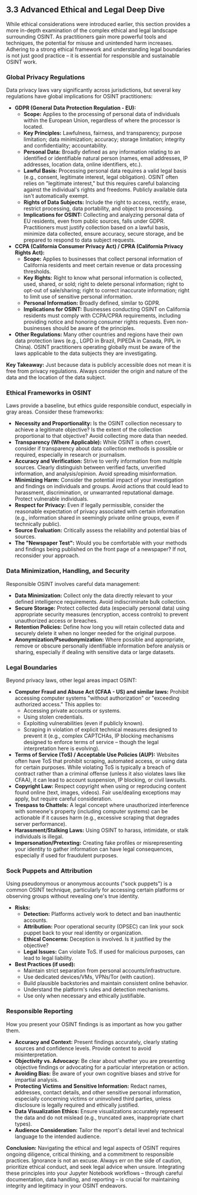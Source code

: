 ## 3.3 Advanced Ethical and Legal Deep Dive

While ethical considerations were introduced earlier, this section provides a more in-depth examination of the complex ethical and legal landscape surrounding OSINT. As practitioners gain more powerful tools and techniques, the potential for misuse and unintended harm increases. Adhering to a strong ethical framework and understanding legal boundaries is not just good practice – it is essential for responsible and sustainable OSINT work.

### Global Privacy Regulations

Data privacy laws vary significantly across jurisdictions, but several key regulations have global implications for OSINT practitioners:

*   **GDPR (General Data Protection Regulation - EU):**
    *   **Scope:** Applies to the processing of personal data of individuals within the European Union, regardless of where the processor is located.
    *   **Key Principles:** Lawfulness, fairness, and transparency; purpose limitation; data minimization; accuracy; storage limitation; integrity and confidentiality; accountability.
    *   **Personal Data:** Broadly defined as any information relating to an identified or identifiable natural person (names, email addresses, IP addresses, location data, online identifiers, etc.).
    *   **Lawful Basis:** Processing personal data requires a valid legal basis (e.g., consent, legitimate interest, legal obligation). OSINT often relies on "legitimate interest," but this requires careful balancing against the individual's rights and freedoms. Publicly available data isn't automatically exempt.
    *   **Rights of Data Subjects:** Include the right to access, rectify, erase, restrict processing, data portability, and object to processing.
    *   **Implications for OSINT:** Collecting and analyzing personal data of EU residents, even from public sources, falls under GDPR. Practitioners must justify collection based on a lawful basis, minimize data collected, ensure accuracy, secure storage, and be prepared to respond to data subject requests.
*   **CCPA (California Consumer Privacy Act) / CPRA (California Privacy Rights Act):**
    *   **Scope:** Applies to businesses that collect personal information of California residents and meet certain revenue or data processing thresholds.
    *   **Key Rights:** Right to know what personal information is collected, used, shared, or sold; right to delete personal information; right to opt-out of sale/sharing; right to correct inaccurate information; right to limit use of sensitive personal information.
    *   **Personal Information:** Broadly defined, similar to GDPR.
    *   **Implications for OSINT:** Businesses conducting OSINT on California residents must comply with CCPA/CPRA requirements, including providing notice and honoring consumer rights requests. Even non-businesses should be aware of the principles.
*   **Other Regulations:** Many other countries and regions have their own data protection laws (e.g., LGPD in Brazil, PIPEDA in Canada, PIPL in China). OSINT practitioners operating globally must be aware of the laws applicable to the data subjects they are investigating.

**Key Takeaway:** Just because data is publicly accessible does not mean it is free from privacy regulations. Always consider the origin and nature of the data and the location of the data subject.

### Ethical Frameworks in OSINT

Laws provide a baseline, but ethics guide responsible conduct, especially in gray areas. Consider these frameworks:

*   **Necessity and Proportionality:** Is the OSINT collection necessary to achieve a legitimate objective? Is the extent of the collection proportional to that objective? Avoid collecting more data than needed.
*   **Transparency (Where Applicable):** While OSINT is often covert, consider if transparency about data collection methods is possible or required, especially in research or journalism.
*   **Accuracy and Verification:** Strive to verify information from multiple sources. Clearly distinguish between verified facts, unverified information, and analysis/opinion. Avoid spreading misinformation.
*   **Minimizing Harm:** Consider the potential impact of your investigation and findings on individuals and groups. Avoid actions that could lead to harassment, discrimination, or unwarranted reputational damage. Protect vulnerable individuals.
*   **Respect for Privacy:** Even if legally permissible, consider the reasonable expectation of privacy associated with certain information (e.g., information shared in seemingly private online groups, even if technically public).
*   **Source Evaluation:** Critically assess the reliability and potential bias of sources.
*   **The "Newspaper Test":** Would you be comfortable with your methods and findings being published on the front page of a newspaper? If not, reconsider your approach.

### Data Minimization, Handling, and Security

Responsible OSINT involves careful data management:

*   **Data Minimization:** Collect only the data directly relevant to your defined intelligence requirements. Avoid indiscriminate bulk collection.
*   **Secure Storage:** Protect collected data (especially personal data) using appropriate security measures (encryption, access controls) to prevent unauthorized access or breaches.
*   **Retention Policies:** Define how long you will retain collected data and securely delete it when no longer needed for the original purpose.
*   **Anonymization/Pseudonymization:** Where possible and appropriate, remove or obscure personally identifiable information before analysis or sharing, especially if dealing with sensitive data or large datasets.

### Legal Boundaries

Beyond privacy laws, other legal areas impact OSINT:

*   **Computer Fraud and Abuse Act (CFAA - US) and similar laws:** Prohibit accessing computer systems "without authorization" or "exceeding authorized access." This applies to:
    *   Accessing private accounts or systems.
    *   Using stolen credentials.
    *   Exploiting vulnerabilities (even if publicly known).
    *   Scraping in violation of explicit technical measures designed to prevent it (e.g., complex CAPTCHAs, IP blocking mechanisms designed to enforce terms of service – though the legal interpretation here is evolving).
*   **Terms of Service (ToS) / Acceptable Use Policies (AUP):** Websites often have ToS that prohibit scraping, automated access, or using data for certain purposes. While violating ToS is typically a breach of contract rather than a criminal offense (unless it also violates laws like CFAA), it can lead to account suspension, IP blocking, or civil lawsuits.
*   **Copyright Law:** Respect copyright when using or reproducing content found online (text, images, videos). Fair use/dealing exceptions may apply, but require careful consideration.
*   **Trespass to Chattels:** A legal concept where unauthorized interference with someone's property (including computer systems) can be actionable if it causes harm (e.g., excessive scraping that degrades server performance).
*   **Harassment/Stalking Laws:** Using OSINT to harass, intimidate, or stalk individuals is illegal.
*   **Impersonation/Pretexting:** Creating fake profiles or misrepresenting your identity to gather information can have legal consequences, especially if used for fraudulent purposes.

### Sock Puppets and Attribution

Using pseudonymous or anonymous accounts ("sock puppets") is a common OSINT technique, particularly for accessing certain platforms or observing groups without revealing one's true identity.

*   **Risks:**
    *   **Detection:** Platforms actively work to detect and ban inauthentic accounts.
    *   **Attribution:** Poor operational security (OPSEC) can link your sock puppet back to your real identity or organization.
    *   **Ethical Concerns:** Deception is involved. Is it justified by the objective?
    *   **Legal Issues:** Can violate ToS. If used for malicious purposes, can lead to legal liability.
*   **Best Practices (if used):**
    *   Maintain strict separation from personal accounts/infrastructure.
    *   Use dedicated devices/VMs, VPNs/Tor (with caution).
    *   Build plausible backstories and maintain consistent online behavior.
    *   Understand the platform's rules and detection mechanisms.
    *   Use only when necessary and ethically justifiable.

### Responsible Reporting

How you present your OSINT findings is as important as how you gather them.

*   **Accuracy and Context:** Present findings accurately, clearly stating sources and confidence levels. Provide context to avoid misinterpretation.
*   **Objectivity vs. Advocacy:** Be clear about whether you are presenting objective findings or advocating for a particular interpretation or action.
*   **Avoiding Bias:** Be aware of your own cognitive biases and strive for impartial analysis.
*   **Protecting Victims and Sensitive Information:** Redact names, addresses, contact details, and other sensitive personal information, especially concerning victims or uninvolved third parties, unless disclosure is legally required and ethically justified.
*   **Data Visualization Ethics:** Ensure visualizations accurately represent the data and do not mislead (e.g., truncated axes, inappropriate chart types).
*   **Audience Consideration:** Tailor the report's detail level and technical language to the intended audience.

**Conclusion:** Navigating the ethical and legal aspects of OSINT requires ongoing diligence, critical thinking, and a commitment to responsible practices. Ignorance is not an excuse. Always err on the side of caution, prioritize ethical conduct, and seek legal advice when unsure. Integrating these principles into your Jupyter Notebook workflows – through careful documentation, data handling, and reporting – is crucial for maintaining integrity and legitimacy in your OSINT endeavors.

